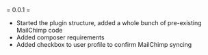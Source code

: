= 0.0.1 =
* Started the plugin structure, added a whole bunch of pre-existing MailChimp code
* Added composer requirements
* Added checkbox to user profile to confirm MailChimp syncing
